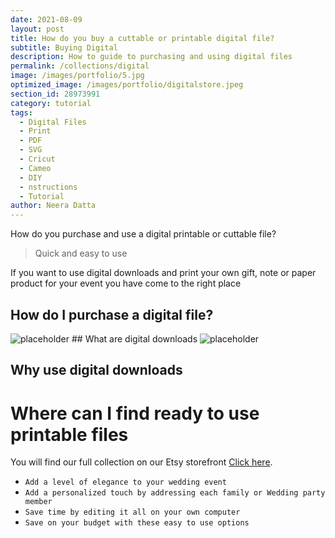 ```yaml
---
date: 2021-08-09
layout: post
title: How do you buy a cuttable or printable digital file?
subtitle: Buying Digital
description: How to guide to purchasing and using digital files 
permalink: /collections/digital
image: /images/portfolio/5.jpg
optimized_image: /images/portfolio/digitalstore.jpeg
section_id: 28973991
category: tutorial
tags:
  - Digital Files
  - Print
  - PDF
  - SVG
  - Cricut
  - Cameo
  - DIY
  - nstructions
  - Tutorial
author: Neera Datta
---
```

How do you purchase and use a digital printable or cuttable file?


> Quick and easy to use 

If you want to use digital downloads and print your own gift, note or paper product for your event you have come to the right place   

## How do I purchase a digital file?
<img src="https://i.etsystatic.com/21226651/r/il/745dd6/2631573253/il_794xN.2631573253_17ce.jpg" alt="placeholder" title = DigitalInstructions>
## What are digital downloads

<img src="https://i.etsystatic.com/21226651/r/il/713dc8/2650515632/il_794xN.2650515632_jcgh.jpg" alt="placeholder" title = DigitalInstructions>


## Why use digital downloads

# Where can I find ready to use printable files


You will find our full collection on our Etsy storefront [Click here](https://www.etsy.com/shop/TwoCupsOfChaa).

- `Add a level of elegance to your wedding event`
- `Add a personalized touch by addressing each family or Wedding party member`
- `Save time by editing it all on your own computer`
- `Save on your budget with these easy to use options`
















